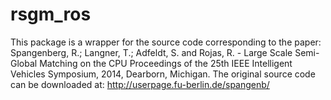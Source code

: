 rsgm_ros
========

This package is a wrapper for the source code corresponding to the paper:     Spangenberg, R.; Langner, T.; Adfeldt, S. and Rojas, R. - Large Scale Semi-Global Matching on the CPU Proceedings of the 25th IEEE Intelligent Vehicles Symposium, 2014, Dearborn, Michigan.     The original source code can be downloaded at: http://userpage.fu-berlin.de/spangenb/
